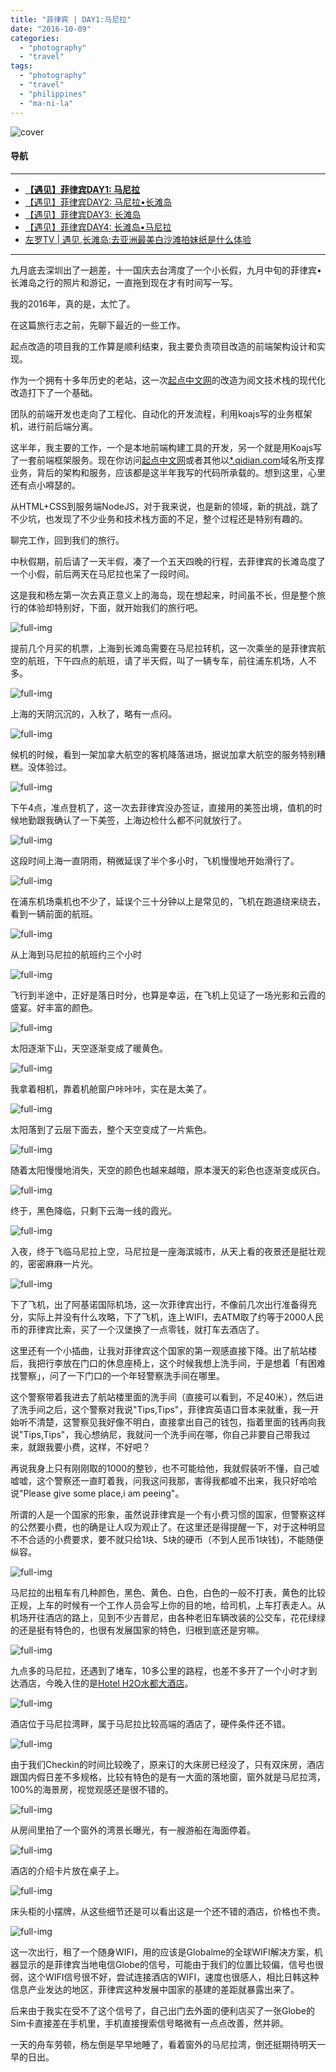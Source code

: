 ```yaml
---
title: "菲律宾 | DAY1:马尼拉"
date: "2016-10-09"
categories: 
  - "photography"
  - "travel"
tags: 
  - "photography"
  - "travel"
  - "philippines"
  - "ma-ni-la"
---
```


![cover](https://static.is26.com/blog/2016/09/pilipinas/day1/A7S2-D1-06973.jpg)

#### 导航

* * *

- **[【遇见】菲律宾DAY1: 马尼拉](https://luolei.org/pilipinas-travel-day-1/)**
- [【遇见】菲律宾DAY2: 马尼拉•长滩岛](https://luolei.org/pilipinas-travel-day-2/)
- [【遇见】菲律宾DAY3: 长滩岛](https://luolei.org/pilipinas-travel-day-3/)
- [【遇见】菲律宾DAY4: 长滩岛•马尼拉](https://luolei.org/pilipinas-travel-day-4/)
- [左罗TV | 遇见,长滩岛:去亚洲最美白沙滩拍妹纸是什么体验](https://luolei.org/travel-to-boracay-2016/)

* * *

九月底去深圳出了一趟差，十一国庆去台湾度了一个小长假，九月中旬的菲律宾•长滩岛之行的照片和游记，一直拖到现在才有时间写一写。

我的2016年，真的是，太忙了。

在这篇旅行志之前，先聊下最近的一些工作。

起点改造的项目我的工作算是顺利结束，我主要负责项目改造的前端架构设计和实现。

作为一个拥有十多年历史的老站，这一次[起点中文网](http://www.qidian.com/)的改造为阅文技术栈的现代化改造打下了一个基础。

团队的前端开发也走向了工程化、自动化的开发流程，利用koajs写的业务框架机，进行前后端分离。

这半年，我主要的工作，一个是本地前端构建工具的开发，另一个就是用Koajs写了一套前端框架服务。现在你访问[起点中文网](http://www.qidian.com/)或者其他以[\*.qidian.com](www.qidian.com)域名所支撑业务，背后的架构和服务，应该都是这半年我写的代码所承载的。想到这里，心里还有点小嘚瑟的。

从HTML+CSS到服务端NodeJS，对于我来说，也是新的领域，新的挑战，跳了不少坑，也发现了不少业务和技术栈方面的不足，整个过程还是特别有趣的。

聊完工作，回到我们的旅行。

中秋假期，前后请了一天半假，凑了一个五天四晚的行程，去菲律宾的长滩岛度了一个小假，前后两天在马尼拉也呆了一段时间。

这是我和杨左第一次去真正意义上的海岛，现在想起来，时间虽不长，但是整个旅行的体验却特别好，下面，就开始我们的旅行吧。

![full-img](https://static.is26.com/blog/2016/09/pilipinas/day1/A7S2-D1-06851.jpg)

提前几个月买的机票，上海到长滩岛需要在马尼拉转机，这一次乘坐的是菲律宾航空的航班，下午四点的航班，请了半天假，叫了一辆专车，前往浦东机场，人不多。

![full-img](https://static.is26.com/blog/2016/09/pilipinas/day1/A7S2-D1-06858.jpg)

上海的天阴沉沉的，入秋了，略有一点闷。

![full-img](https://static.is26.com/blog/2016/09/pilipinas/day1/A7S2-D1-06862-A.jpg)

候机的时候，看到一架加拿大航空的客机降落进场，据说加拿大航空的服务特别糟糕。没体验过。

![full-img](https://static.is26.com/blog/2016/09/pilipinas/day1/A7S2-D1-06866.jpg)

下午4点，准点登机了，这一次去菲律宾没办签证，直接用的美签出境，值机的时候地勤跟我确认了一下美签，上海边检什么都不问就放行了。

![full-img](https://static.is26.com/blog/2016/09/pilipinas/day1/A7S2-D1-06888.jpg)

这段时间上海一直阴雨，稍微延误了半个多小时，飞机慢慢地开始滑行了。

![full-img](https://static.is26.com/blog/2016/09/pilipinas/day1/A7S2-D1-06897.jpg)

在浦东机场乘机也不少了，延误个三十分钟以上是常见的，飞机在跑道绕来绕去，看到一辆前面的航班。

![full-img](https://static.is26.com/blog/2016/09/pilipinas/manila-0.jpg)

从上海到马尼拉的航班约三个小时

![full-img](https://static.is26.com/blog/2016/09/pilipinas/day1/A7S2-D1-06907.jpg)

飞行到半途中，正好是落日时分，也算是幸运，在飞机上见证了一场光影和云霞的盛宴。好丰富的颜色。

![full-img](https://static.is26.com/blog/2016/09/pilipinas/day1/A7S2-D1-06915.jpg)

太阳逐渐下山，天空逐渐变成了暖黄色。

![full-img](https://static.is26.com/blog/2016/09/pilipinas/day1/A7S2-D1-06925.jpg)

我拿着相机，靠着机舱窗户咔咔咔，实在是太美了。

![full-img](https://static.is26.com/blog/2016/09/pilipinas/day1/A7S2-D1-06929.jpg)

太阳落到了云层下面去，整个天空变成了一片紫色。

![full-img](https://static.is26.com/blog/2016/09/pilipinas/day1/A7S2-D1-06936.jpg)

随着太阳慢慢地消失，天空的颜色也越来越暗，原本漫天的彩色也逐渐变成灰白。

![full-img](https://static.is26.com/blog/2016/09/pilipinas/day1/A7S2-D1-06965.jpg)

终于，黑色降临，只剩下云海一线的霞光。

![full-img](https://static.is26.com/blog/2016/09/pilipinas/day1/A7S2-D1-06973.jpg)

入夜，终于飞临马尼拉上空，马尼拉是一座海滨城市，从天上看的夜景还是挺壮观的，密密麻麻一片光。

![full-img](https://static.is26.com/blog/2016/09/pilipinas/day1/A7S2-D1-06996.jpg)

下了飞机，出了阿基诺国际机场，这一次菲律宾出行，不像前几次出行准备得充分，实际上并没有什么攻略，下了飞机，连上WIFI，去ATM取了约等于2000人民币的菲律宾比索，买了一个汉堡换了一点零钱，就打车去酒店了。

这里还有一个小插曲，让我对菲律宾这个国家的第一观感直接下降。出了航站楼后，我把行李放在门口的休息座椅上，这个时候我想上洗手间，于是想着「有困难找警察」，问了一下门口的一个年轻警察洗手间在哪里。

这个警察带着我进去了航站楼里面的洗手间（直接可以看到，不足40米），然后进了洗手间之后，这个警察对我说"Tips,Tips"，菲律宾英语口音本来就重，我一开始听不清楚，这警察见我好像不明白，直接拿出自己的钱包，指着里面的钱再向我说"Tips,Tips"，我心想纳尼，我就问一个洗手间在哪，你自己非要自己带我过来，就跟我要小费，这样，不好吧？

再说我身上只有刚刚取的1000的整钞，也不可能给他，我就假装听不懂，自己嘘嘘嘘，这个警察还一直盯着我，问我这问我那，害得我都嘘不出来，我只好哈哈说"Please give some place,i am peeing"。

所谓的人是一个国家的形象，虽然说菲律宾是一个有小费习惯的国家，但警察这样的公然要小费，也的确是让人叹为观止了。在这里还是得提醒一下，对于这种明显不不合适的小费要求，要不就只给1块、5块的硬币（不到人民币1块钱)，不能随便纵容。

![full-img](https://static.is26.com/blog/2016/09/pilipinas/day1/A7S2-D1-06999.jpg)

马尼拉的出租车有几种颜色，黑色、黄色、白色，白色的一般不打表，黄色的比较正规，上车的时候有一个工作人员会写上你的目的地，给司机，上车打表走人。从机场开往酒店的路上，见到不少吉普尼，由各种老旧车辆改装的公交车，花花绿绿的还是挺有特色的，也很有发展国家的特色，归根到底还是穷嘛。

![full-img](https://static.is26.com/blog/2016/09/pilipinas/day1/A7S2-D1-07002.jpg)

九点多的马尼拉，还遇到了堵车，10多公里的路程，也差不多开了一个小时才到达酒店，今晚入住的是[Hotel H2O水都大酒店](http://www.mafengwo.cn/hotel/81389.html)。

![full-img](https://static.is26.com/blog/2016/09/pilipinas/manila-1.jpg)

酒店位于马尼拉湾畔，属于马尼拉比较高端的酒店了，硬件条件还不错。

![full-img](https://static.is26.com/blog/2016/09/pilipinas/day1/A7S2-D1-07032.jpg)

由于我们Checkin的时间比较晚了，原来订的大床房已经没了，只有双床房，酒店跟国内假日差不多规格，比较有特色的是有一大面的落地窗，窗外就是马尼拉湾，100%的海景房，视觉观感还是很不错的。

![full-img](https://static.is26.com/blog/2016/09/pilipinas/day1/A7S2-D1-07014.jpg)

从房间里拍了一个窗外的湾景长曝光，有一艘游船在海面停着。

![full-img](https://static.is26.com/blog/2016/09/pilipinas/day1/A7S2-D1-07036.jpg)

酒店的介绍卡片放在桌子上。

![full-img](https://static.is26.com/blog/2016/09/pilipinas/day1/A7S2-D1-07039.jpg)

床头柜的小摆牌，从这些细节还是可以看出这是一个还不错的酒店，价格也不贵。

![full-img](https://static.is26.com/blog/2016/09/pilipinas/day1/A7S2-D1-07046.jpg)

这一次出行，租了一个随身WIFI，用的应该是Globalme的全球WIFI解决方案，机器显示的是菲律宾当地电信Globe的信号，可能由于我们的位置比较偏，信号也很弱，这个WIFI信号很不好，尝试连接酒店的WIFI，速度也很感人，相比日韩这种信息产业发达的地区，菲律宾这种发展中国家的基建的差距就暴露出来了。

后来由于我实在受不了这个信号了，自己出门去外面的便利店买了一张Globe的Sim卡直接差在手机里，手机直接搜索信号略微有一点点改善，然并卵。

一天的舟车劳顿，杨左倒是早早地睡了，看着窗外的马尼拉湾，倒还挺期待明天一早的日出。
